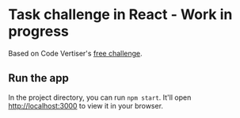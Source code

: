 # Task challenge in React - Work in progress

Based on Code Vertiser's [free challenge](https://www.codevertiser.com/reactjs-challenge-4-crud-tasklist-app).

## Run the app

In the project directory, you can run `npm start`. It'll open [http://localhost:3000](http://localhost:3000) to view it in your browser.

